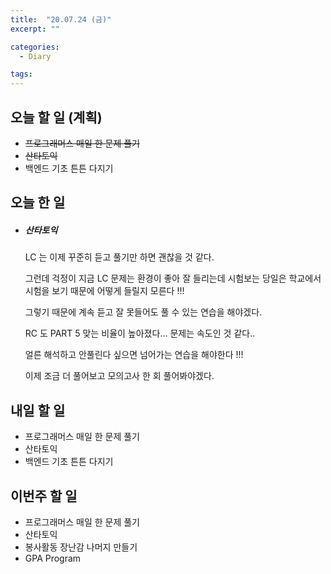 ```yaml
---
title:  "20.07.24 (금)"
excerpt: ""

categories:
  - Diary

tags:
---
```


## 오늘 할 일 (계획)

- ~~프로그래머스 매일 한 문제 풀기~~
- ~~산타토익~~
- 백엔드 기초 튼튼 다지기

## 오늘 한 일

- ##### 산타토익

  LC 는 이제 꾸준히 듣고 풀기만 하면 괜찮을 것 같다.

  그런데 걱정이 지금 LC 문제는 환경이 좋아 잘 들리는데 시험보는 당일은 학교에서 시험을 보기 때문에 어떻게 들릴지 모른다 !!!

  그렇기 때문에 계속 듣고 잘 못들어도 풀 수 있는 연습을 해야겠다.

  RC 도 PART 5 맞는 비율이 높아졌다... 문제는 속도인 것 같다..

  얼른 해석하고 안풀린다 싶으면 넘어가는 연습을 해야한다 !!!

  이제 조금 더 풀어보고 모의고사 한 회 풀어봐야겠다.


## 내일 할 일

- 프로그래머스 매일 한 문제 풀기
- 산타토익
- 백엔드 기초 튼튼 다지기

## 이번주 할 일

- 프로그래머스 매일 한 문제 풀기
- 산타토익
- 봉사활동 장난감 나머지 만들기
- GPA Program
